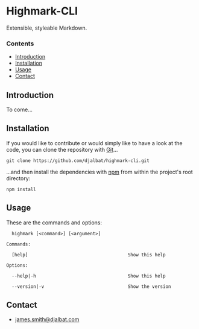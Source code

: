 # Highmark-CLI

Extensible, styleable Markdown.

### Contents

- [Introduction](#introduction)
- [Installation](#installation)
- [Usage](#usage)
- [Contact](#contact)

## Introduction

To come...

## Installation

If you would like to contribute or would simply like to have a look at the code, you can clone the repository with [Git](https://git-scm.com/)...

    git clone https://github.com/djalbat/highmark-cli.git

...and then install the dependencies with [npm](https://www.npmjs.com/) from within the project's root directory:

    npm install

## Usage

These are the commands and options:

```
  highmark [<command>] [<argument>]          

Commands:

  [help]                                     Show this help
  
Options:

  --help|-h                                  Show this help

  --version|-v                               Show the version
```

## Contact

* james.smith@djalbat.com

